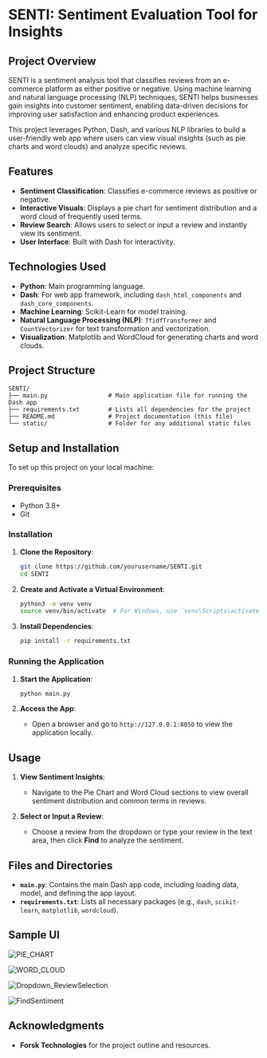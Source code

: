 # SENTI: Sentiment Evaluation Tool for Insights

## Project Overview
SENTI is a sentiment analysis tool that classifies reviews from an e-commerce platform as either positive or negative. Using machine learning and natural language processing (NLP) techniques, SENTI helps businesses gain insights into customer sentiment, enabling data-driven decisions for improving user satisfaction and enhancing product experiences.

This project leverages Python, Dash, and various NLP libraries to build a user-friendly web app where users can view visual insights (such as pie charts and word clouds) and analyze specific reviews.

## Features
- **Sentiment Classification**: Classifies e-commerce reviews as positive or negative.
- **Interactive Visuals**: Displays a pie chart for sentiment distribution and a word cloud of frequently used terms.
- **Review Search**: Allows users to select or input a review and instantly view its sentiment.
- **User Interface**: Built with Dash for interactivity.

## Technologies Used
- **Python**: Main programming language.
- **Dash**: For web app framework, including `dash_html_components` and `dash_core_components`.
- **Machine Learning**: Scikit-Learn for model training.
- **Natural Language Processing (NLP)**: `TfidfTransformer` and `CountVectorizer` for text transformation and vectorization.
- **Visualization**: Matplotlib and WordCloud for generating charts and word clouds.

## Project Structure
```
SENTI/
├── main.py                 # Main application file for running the Dash app
├── requirements.txt        # Lists all dependencies for the project
├── README.md               # Project documentation (this file)
└── static/                 # Folder for any additional static files
```

## Setup and Installation
To set up this project on your local machine:

### Prerequisites
- Python 3.8+
- Git

### Installation
1. **Clone the Repository**:
   ```bash
   git clone https://github.com/yourusername/SENTI.git
   cd SENTI
   ```

2. **Create and Activate a Virtual Environment**:
   ```bash
   python3 -m venv venv
   source venv/bin/activate  # For Windows, use `venv\Scripts\activate`
   ```

3. **Install Dependencies**:
   ```bash
   pip install -r requirements.txt
   ```

### Running the Application
1. **Start the Application**:
   ```bash
   python main.py
   ```

2. **Access the App**:
   - Open a browser and go to `http://127.0.0.1:8050` to view the application locally.

## Usage
1. **View Sentiment Insights**:
   - Navigate to the Pie Chart and Word Cloud sections to view overall sentiment distribution and common terms in reviews.

2. **Select or Input a Review**:
   - Choose a review from the dropdown or type your review in the text area, then click **Find** to analyze the sentiment.

## Files and Directories
- **`main.py`**: Contains the main Dash app code, including loading data, model, and defining the app layout.
- **`requirements.txt`**: Lists all necessary packages (e.g., `dash`, `scikit-learn`, `matplotlib`, `wordcloud`).

## Sample UI 


![PIE_CHART](https://github.com/user-attachments/assets/bf8d2b26-3dda-4c4d-99e2-d707caed08fe)



![WORD_CLOUD](https://github.com/user-attachments/assets/7f3befc8-7d56-4eca-af43-d6af76faf104)



![Dropdown_ReviewSelection](https://github.com/user-attachments/assets/0d527143-711d-46c3-bdd5-e97cf1d7f98c)




![FindSentiment](https://github.com/user-attachments/assets/1a2b2c92-0928-4354-b485-3e32a7b7f540)




## Acknowledgments
- **Forsk Technologies** for the project outline and resources.
